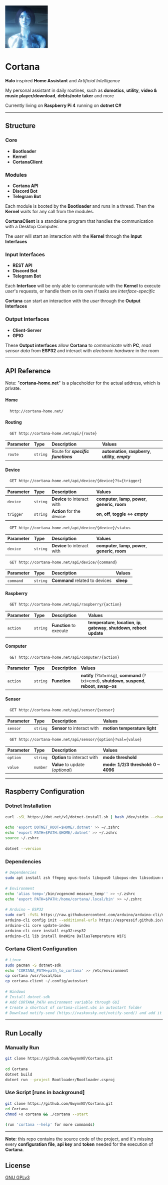 ![Logo](Storage/cortana.jpg)

# Cortana

**Halo** inspired **Home Assistant** and *Artificial Intelligence*

My personal assistant in daily routines, such as **domotics**, **utility**, **video & music player/download**, **debts/note taker** and more

Currently living on **Raspberry Pi 4** running on **dotnet C#**

***
## Structure

### Core

- **Bootloader**
- **Kernel**
- **CortanaClient**

### Modules

- **Cortana API**
- **Discord Bot**
- **Telegram Bot**

Each module is booted by the **Bootloader** and runs in a thread. Then the **Kernel** waits for any call from the modules.

**CortanaClient** is a standalone program that handles the communication with a Desktop Computer.


The *user* will start an interaction with the **Kernel** through the **Input Interfaces**

### Input Interfaces

- **REST API**
- **Discord Bot** 
- **Telegram Bot**

Each **Interface** will be only able to communicate with the **Kernel** to execute *user*'s requests, or handle them on its own if tasks are *interface-specific*


**Cortana** can start an interaction with the *user* through the **Output Interfaces**

### Output Interfaces

- **Client-Server**
- **GPIO**

These **Output interfaces** allow **Cortana** to *communicate* with **PC**, *read sensor data* from **ESP32** and interact with *electronic hardware* in the room

***

## API Reference

Note: "**cortana-home.net**" is a placeholder for the actual address, which is private.

#### Home 

```http 
  http://cortana-home.net/
```

#### Routing

```http
  GET http://cortana-home.net/api/{route}
```

| Parameter | Type     | Description                       |  Values                       |
| :-------- | :------- | :-------------------------------- | :-------------------------------- |
| `route`      | `string` | Route for ***specific functions*** | **automation**, **raspberry**, **utility**, ***empty***  |

#### Device

```http
  GET http://cortana-home.net/api/device/{device}?t={trigger}
```

| Parameter | Type     | Description                       |  Values                       |
| :-------- | :------- | :-------------------------------- | :-------------------------------- |
| `device`      | `string` | **Device** to interact with | **computer**, **lamp**, **power**, **generic**, **room** |
| `trigger`      | `string` | **Action** for the device | **on**, **off**, **toggle** <=> ***empty***  |

```http
  GET http://cortana-home.net/api/device/{device}/status
```

| Parameter | Type     | Description                       |  Values                       |
| :-------- | :------- | :-------------------------------- | :-------------------------------- |
| `device`      | `string` | **Device** to interact with | **computer**, **lamp**, **power**, **generic**, **room** |

```http
  GET http://cortana-home.net/api/device/{command}
```

| Parameter | Type     | Description                       |  Values                       |
| :-------- | :------- | :-------------------------------- | :-------------------------------- |
| `command`      | `string` | **Command** related to devices  | **sleep** |

#### Raspberry

```http
  GET http://cortana-home.net/api/raspberry/{action}
```

| Parameter | Type     | Description                       |  Values                       |
| :-------- | :------- | :-------------------------------- | :-------------------------------- |
| `action`      | `string` | **Function** to execute | **temperature**, **location**, **ip**, **gateway**, **shutdown**, **reboot** **update** |

#### Computer

```http
  GET http://cortana-home.net/api/computer/{action}
```

| Parameter | Type     | Description                       |  Values                       |
| :-------- | :------- | :-------------------------------- | :-------------------------------- |
| `action`      | `string` | **Function** | **notify** (?txt=msg), **command** (?txt=cmd), **shutdown**, **suspend**, **reboot**, **swap-os** |

#### Sensor

```http
  GET http://cortana-home.net/api/sensor/{sensor}
```

| Parameter | Type     | Description                       |  Values                       |
| :-------- | :------- | :-------------------------------- | :-------------------------------- |
| `sensor`      | `string` | **Sensor** to interact with | **motion** **temperature** **light** |

```http
  GET http://cortana-home.net/api/sensor/{option}?val={value}
```

| Parameter | Type     | Description                       |  Values                       |
| :-------- | :------- | :-------------------------------- | :-------------------------------- |
| `option`      | `string` | **Option** to interact with | **mode** **threshold** |
| `value`      | `number` | **Value** to update (*optional*) | **mode: 1/2/3** **threshold: 0 ~ 4096** |

---

## Raspberry Configuration

### Dotnet Installation
```bash
curl -sSL https://dot.net/v1/dotnet-install.sh | bash /dev/stdin --channel STS

echo 'export DOTNET_ROOT=$HOME/.dotnet' >> ~/.zshrc
echo 'export PATH=$PATH:$HOME/.dotnet' >> ~/.zshrc
source ~/.zshrc

dotnet --version
```

### Dependencies
```bash
# Dependencies
sudo apt install zsh ffmpeg opus-tools libopus0 libopus-dev libsodium-dev git

# Environment
echo '﻿alias temp='/bin/vcgencmd measure_temp'' >> ~/.zshrc
echo 'export PATH=$PATH:/home/cortana/.local/bin' >> ~/.zshrc

# Arduino ~ ESP32
sudo curl -fsSL https://raw.githubusercontent.com/arduino/arduino-cli/master/install.sh | BINDIR=~/.local/bin sh
arduino-cli config init --additional-urls https://espressif.github.io/arduino-esp32/package_esp32_index.json
arduino-cli core update-index
arduino-cli core install esp32:esp32
arduino-cli lib install OneWire DallasTemperature WiFi
```

### Cortana Client Configuration
```bash
# Linux
sudo pacman -S dotnet-sdk
echo 'CORTANA_PATH=path_to_cortana' >> /etc/environment
cp cortana /usr/local/bin 
cp cortana-client ~/.config/autostart

# Windows
# Install dotnet-sdk
# Add CORTANA_PATH environment variable through GUI
# Create a shortcut of cortana-client.vbs in autostart folder
# Download notify-send (https://vaskovsky.net/notify-send/) and add it to PATH
```
---

## Run Locally

### Manually Run

```bash
git clone https://github.com/GwynnN7/Cortana.git

cd Cortana
dotnet build
dotnet run --project Bootloader/Bootloader.csproj
```

### Use Script [runs in background]

```bash
git clone https://github.com/GwynnN7/Cortana.git
cd Cortana
chmod +x cortana && ./cortana --start

(run 'cortana --help' for more commands)
```
---
<b>Note</b>: this repo contains the source code of the project, and it's missing every <b>configuration file</b>, <b>api key</b> and <b>token</b> needed for the execution of <b>Cortana</b>.
## License

[GNU GPLv3](https://choosealicense.com/licenses/gpl-3.0/)
